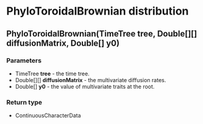 PhyloToroidalBrownian distribution
==================================
PhyloToroidalBrownian(TimeTree **tree**, Double[][] **diffusionMatrix**, Double[] **y0**)
-----------------------------------------------------------------------------------------

### Parameters

- TimeTree **tree** - the time tree.
- Double[][] **diffusionMatrix** - the multivariate diffusion rates.
- Double[] **y0** - the value of multivariate traits at the root.

### Return type

- ContinuousCharacterData



